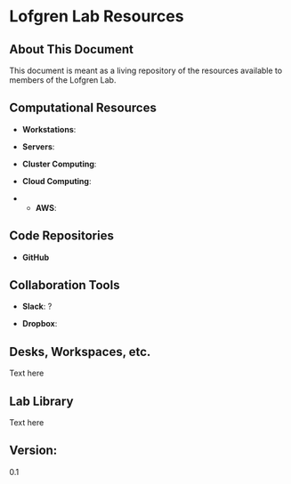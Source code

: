 # Lofgren Lab Resources

## About This Document

This document is meant as a living repository of the resources available to members of the Lofgren Lab.

## Computational Resources

- **Workstations**:

- **Servers**:

- **Cluster Computing**:

- **Cloud Computing**:
- - **AWS**:

## Code Repositories

- **GitHub**

## Collaboration Tools

- **Slack**: ?

- **Dropbox**:

## Desks, Workspaces, etc.

Text here

## Lab Library

Text here

## Version:
0.1